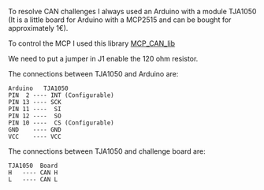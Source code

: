 To resolve CAN challenges I always used an Arduino with a module TJA1050 (It is a little board for Arduino with a MCP2515 and can be bought for approximately 1€). 

To control the MCP I used this library  [MCP_CAN_lib](https://github.com/coryjfowler/MCP_CAN_lib)

We need to put a jumper in J1 enable the 120 ohm resistor.

The connections between TJA1050 and Arduino are:
```
Arduino   TJA1050
PIN  2 ---- INT (Configurable)
PIN 13 ---- SCK
PIN 11 ----  SI
PIN 12 ----  SO
PIN 10 ----  CS (Configurable)
GND    ---- GND
VCC    ---- VCC
```

The connections between TJA1050 and challenge board are:
```
TJA1050  Board
H   ---- CAN H  
L   ---- CAN L
```